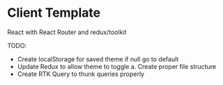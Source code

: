 # Client Template
React with React Router and redux/toolkit


TODO:
  - Create localStorage for saved theme if null go to default
  - Update Redux to allow theme to toggle
	a. Create proper file structure
  - Create RTK Query to thunk queries properly
